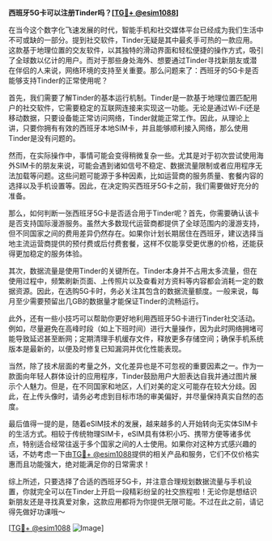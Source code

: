 **西班牙5G卡可以注册Tinder吗？[[TG💪+ @esim1088](https://t.me/s/esim1088)]**

在当今这个数字化飞速发展的时代，智能手机和社交媒体平台已经成为我们生活中不可或缺的一部分。提到社交软件，Tinder无疑是其中最炙手可热的一款应用。这款基于地理位置的交友软件，以其独特的滑动界面和轻松便捷的操作方式，吸引了全球数以亿计的用户。而对于那些身处海外、想要通过Tinder寻找新朋友或潜在伴侣的人来说，网络环境的支持至关重要。那么问题来了：西班牙的5G卡是否能够支持Tinder的正常使用呢？

首先，我们需要了解Tinder的基本运行机制。Tinder是一款基于地理位置匹配用户的社交软件，它需要稳定的互联网连接来实现这一功能。无论是通过Wi-Fi还是移动数据，只要设备能正常访问网络，Tinder就能正常工作。因此，从理论上讲，只要你拥有有效的西班牙本地SIM卡，并且能够顺利接入网络，那么使用Tinder是没有问题的。

然而，在实际操作中，事情可能会变得稍微复杂一些。尤其是对于初次尝试使用海外SIM卡的朋友来说，可能会遇到诸如信号不稳定、数据流量限制或者应用程序无法加载等问题。这些问题可能源于多种因素，比如运营商的服务质量、套餐内容的选择以及手机设置等。因此，在决定购买西班牙5G卡之前，我们需要做好充分的准备。

那么，如何判断一张西班牙5G卡是否适合用于Tinder呢？首先，你需要确认该卡是否支持国际漫游服务。虽然大多数现代运营商都提供了全球范围内的漫游支持，但不同国家之间的费用差异仍然存在。如果你计划长期居住在西班牙，建议选择当地主流运营商提供的预付费或后付费套餐，这样不仅能享受更优惠的价格，还能获得更加稳定的服务体验。

其次，数据流量是使用Tinder的关键所在。Tinder本身并不占用太多流量，但在使用过程中，频繁刷新页面、上传照片以及查看对方资料等内容都会消耗一定的数据资源。因此，在选购5G卡时，务必关注其包含的数据流量额度。一般来说，每月至少需要预留出几GB的数据量才能保证Tinder的流畅运行。

此外，还有一些小技巧可以帮助你更好地利用西班牙5G卡进行Tinder社交活动。例如，尽量避免在高峰时段（如上下班时间）进行大量操作，因为此时网络拥堵可能导致延迟甚至断网；定期清理手机缓存文件，释放更多存储空间；确保手机系统版本是最新的，以便及时修复已知漏洞并优化性能表现。

当然，除了技术层面的考量之外，文化差异也是不可忽视的重要因素之一。作为一款面向年轻人群体设计的应用程序，Tinder鼓励用户大胆表达自我并通过图片展示个人魅力。但是，在不同国家和地区，人们对美的定义可能存在较大分歧。因此，在上传头像时，请务必考虑到目标市场的审美偏好，并尽量保持真实自然的态度。

最后值得一提的是，随着eSIM技术的发展，越来越多的人开始转向无实体SIM卡的生活方式。相较于传统物理SIM卡，eSIM具有体积小巧、携带方便等诸多优点，特别适合经常往返于多个国家之间的人士使用。如果你对这种方式感兴趣的话，不妨考虑一下由[TG💪+ @esim1088](https://t.me/s/esim1088)提供的相关产品和服务，它们不仅价格实惠而且功能强大，绝对能满足你的日常需求！

综上所述，只要选择了合适的西班牙5G卡，并注意合理规划数据流量与手机设置，你就完全可以在Tinder上开启一段精彩纷呈的社交旅程啦！无论你是想结识新朋友还是寻找真爱对象，这款应用都将为你提供无限可能。不过在此之前，请记得先做好功课哦～

[[TG💪+ @esim1088](https://t.me/s/esim1088) ![Image](https://i.postimg.cc/4NQfJmqS/Snipaste-2025-05-13-00-14-12.png)]